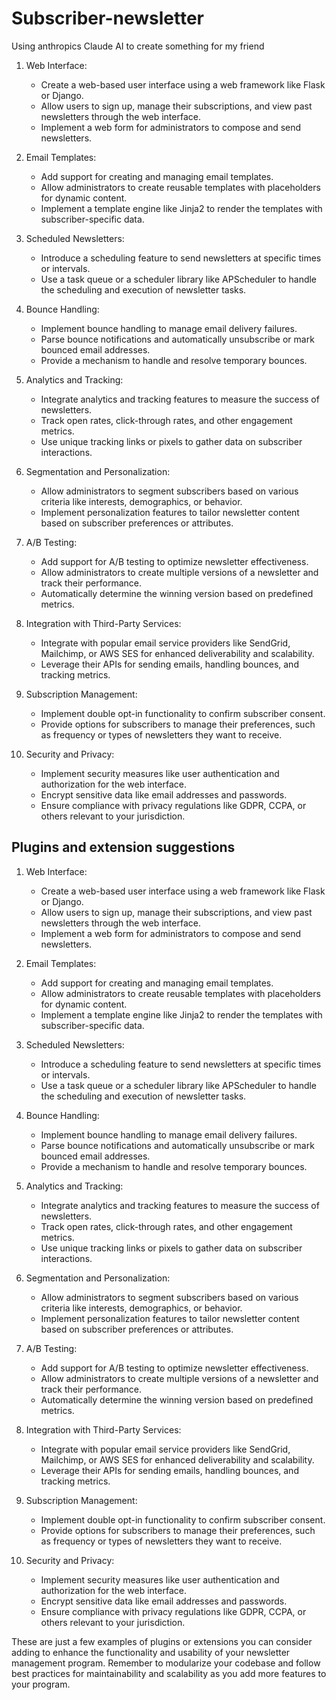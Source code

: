 # Subscriber-newsletter
Using anthropics Claude AI to create something for my friend


1. Web Interface:
   - Create a web-based user interface using a web framework like Flask or Django.
   - Allow users to sign up, manage their subscriptions, and view past newsletters through the web interface.
   - Implement a web form for administrators to compose and send newsletters.

2. Email Templates:
   - Add support for creating and managing email templates.
   - Allow administrators to create reusable templates with placeholders for dynamic content.
   - Implement a template engine like Jinja2 to render the templates with subscriber-specific data.

3. Scheduled Newsletters:
   - Introduce a scheduling feature to send newsletters at specific times or intervals.
   - Use a task queue or a scheduler library like APScheduler to handle the scheduling and execution of newsletter tasks.

4. Bounce Handling:
   - Implement bounce handling to manage email delivery failures.
   - Parse bounce notifications and automatically unsubscribe or mark bounced email addresses.
   - Provide a mechanism to handle and resolve temporary bounces.

5. Analytics and Tracking:
   - Integrate analytics and tracking features to measure the success of newsletters.
   - Track open rates, click-through rates, and other engagement metrics.
   - Use unique tracking links or pixels to gather data on subscriber interactions.

6. Segmentation and Personalization:
   - Allow administrators to segment subscribers based on various criteria like interests, demographics, or behavior.
   - Implement personalization features to tailor newsletter content based on subscriber preferences or attributes.

7. A/B Testing:
   - Add support for A/B testing to optimize newsletter effectiveness.
   - Allow administrators to create multiple versions of a newsletter and track their performance.
   - Automatically determine the winning version based on predefined metrics.

8. Integration with Third-Party Services:
   - Integrate with popular email service providers like SendGrid, Mailchimp, or AWS SES for enhanced deliverability and scalability.
   - Leverage their APIs for sending emails, handling bounces, and tracking metrics.

9. Subscription Management:
   - Implement double opt-in functionality to confirm subscriber consent.
   - Provide options for subscribers to manage their preferences, such as frequency or types of newsletters they want to receive.

10. Security and Privacy:
    - Implement security measures like user authentication and authorization for the web interface.
    - Encrypt sensitive data like email addresses and passwords.
    - Ensure compliance with privacy regulations like GDPR, CCPA, or others relevant to your jurisdiction.

## Plugins and extension suggestions

1. Web Interface:
   - Create a web-based user interface using a web framework like Flask or Django.
   - Allow users to sign up, manage their subscriptions, and view past newsletters through the web interface.
   - Implement a web form for administrators to compose and send newsletters.

2. Email Templates:
   - Add support for creating and managing email templates.
   - Allow administrators to create reusable templates with placeholders for dynamic content.
   - Implement a template engine like Jinja2 to render the templates with subscriber-specific data.

3. Scheduled Newsletters:
   - Introduce a scheduling feature to send newsletters at specific times or intervals.
   - Use a task queue or a scheduler library like APScheduler to handle the scheduling and execution of newsletter tasks.

4. Bounce Handling:
   - Implement bounce handling to manage email delivery failures.
   - Parse bounce notifications and automatically unsubscribe or mark bounced email addresses.
   - Provide a mechanism to handle and resolve temporary bounces.

5. Analytics and Tracking:
   - Integrate analytics and tracking features to measure the success of newsletters.
   - Track open rates, click-through rates, and other engagement metrics.
   - Use unique tracking links or pixels to gather data on subscriber interactions.

6. Segmentation and Personalization:
   - Allow administrators to segment subscribers based on various criteria like interests, demographics, or behavior.
   - Implement personalization features to tailor newsletter content based on subscriber preferences or attributes.

7. A/B Testing:
   - Add support for A/B testing to optimize newsletter effectiveness.
   - Allow administrators to create multiple versions of a newsletter and track their performance.
   - Automatically determine the winning version based on predefined metrics.

8. Integration with Third-Party Services:
   - Integrate with popular email service providers like SendGrid, Mailchimp, or AWS SES for enhanced deliverability and scalability.
   - Leverage their APIs for sending emails, handling bounces, and tracking metrics.

9. Subscription Management:
   - Implement double opt-in functionality to confirm subscriber consent.
   - Provide options for subscribers to manage their preferences, such as frequency or types of newsletters they want to receive.

10. Security and Privacy:
    - Implement security measures like user authentication and authorization for the web interface.
    - Encrypt sensitive data like email addresses and passwords.
    - Ensure compliance with privacy regulations like GDPR, CCPA, or others relevant to your jurisdiction.

These are just a few examples of plugins or extensions you can consider adding to enhance the functionality and usability of your newsletter management program.
Remember to modularize your codebase and follow best practices for maintainability and scalability as you add more features to your program.

